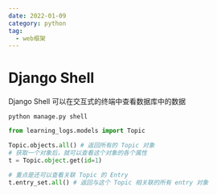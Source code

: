 ```yaml
---
date: 2022-01-09
category: python
tag:
  - web框架
---
```


# Django Shell

Django Shell 可以在交互式的终端中查看数据库中的数据

```shell
python manage.py shell
```

```python
from learning_logs.models import Topic

Topic.objects.all() # 返回所有的 Topic 对象
# 获取一个对象后，就可以查看这个对象的各个属性
t = Topic.object.get(id=1)

# 重点是还可以查看关联 Topic 的 Entry
t.entry_set.all() # 返回与这个 Topic 相关联的所有 entry 对象
```

